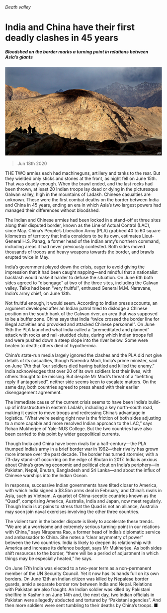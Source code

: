 ###### Death valley

# India and China have their first deadly clashes in 45 years 

##### Bloodshed on the border marks a turning point in relations between Asia’s giants 

![image](images/20200620_ASP004.jpg) 

> Jun 18th 2020 

THE TWO armies each had machineguns, artillery and tanks to the rear. But they wielded only sticks and stones at the front, as night fell on June 15th. That was deadly enough. When the brawl ended, and the last rocks had been thrown, at least 20 Indian troops lay dead or dying in the picturesque Galwan valley, high in the mountains of Ladakh. Chinese casualties are unknown. These were the first combat deaths on the border between India and China in 45 years, ending an era in which Asia’s two largest powers had managed their differences without bloodshed.

The Indian and Chinese armies had been locked in a stand-off at three sites along their disputed border, known as the Line of Actual Control (LAC), since May. China’s People’s Liberation Army (PLA) grabbed 40 to 60 square kilometres of territory that India considers to be its own, estimates Lieut-General H.S. Panag, a former head of the Indian army’s northern command, including areas it had never previously contested. Both sides moved thousands of troops and heavy weapons towards the border, and brawls erupted twice in May.


India’s government played down the crisis, eager to avoid giving the impression that it had been caught napping—and mindful that a nationalist backlash would make it harder to defuse the situation. On June 6th both sides agreed to “disengage” at two of the three sites, including the Galwan valley. Talks had been “very fruitful”, enthused General M.M. Naravane, India’s army chief, on June 13th.

Not fruitful enough, it would seem. According to Indian press accounts, an argument developed after an Indian patrol tried to dislodge a Chinese position on the south bank of the Galwan river, an area that was supposed to be a buffer zone. China says that India “twice crossed the border line for illegal activities and provoked and attacked Chinese personnel”. On June 15th the PLA launched what India called a “premeditated and planned” attack with rocks and nail-studded clubs, during which Indian troops fell and were pushed down a steep slope into the river below. Some were beaten to death; others died of hypothermia.

China’s state-run media largely ignored the clashes and the PLA did not give details of its casualties, though Narendra Modi, India’s prime minister, said on June 17th that “our soldiers died having battled and killed the enemy.” India acknowledges that over 20 of its own soldiers lost their lives, with others thought to be missing. But despite Mr Modi’s threat of a “befitting reply if antagonised”, neither side seems keen to escalate matters. On the same day, both countries agreed to press ahead with their earlier disengagement agreement.

The immediate cause of the current crisis seems to have been India’s build-up of infrastructure in eastern Ladakh, including a key north-south road, making it easier to move troops and redressing China’s advantage in logistics. “What we’re seeing right now is the friction of both sides adjusting to a more capable and more resolved Indian approach to the LAC,” says Rohan Mukherjee of Yale-NUS College. But the two countries have also been carried to this point by wider geopolitical currents.

Though India and China have been rivals for a half-century—the PLA thumped India’s army in a brief border war in 1962—their rivalry has grown more intense over the past decade. The border has turned stormier, with a 73-day stand-off occurring on the edge of Bhutan in 2017. India is anxious about China’s growing economic and political clout on India’s periphery—in Pakistan, Nepal, Bhutan, Bangladesh and Sri Lanka—and about the influx of Chinese warships into the Indian Ocean.

In response, successive Indian governments have tilted closer to America, with which India signed a $3.5bn arms deal in February, and China’s rivals in Asia, such as Vietnam. A quartet of China-sceptic countries known as the “Quad”, comprising America, Australia, India and Japan, now meet regularly. Though India is at pains to stress that the Quad is not an alliance, Australia may soon join naval exercises involving the other three countries.

The violent turn in the border dispute is likely to accelerate these trends. “We are at a worrisome and extremely serious turning-point in our relations with China,” says Nirupama Rao, a former head of India’s diplomatic service and ambassador to China. She notes a “clear asymmetry of power” between the two countries. India is likely to deepen its relationship with America and increase its defence budget, says Mr Mukherjee. As both sides shift resources to the border, “there will be a period of adjustment in which things may be especially heated,” he says.

On June 17th India was elected to a two-year term as a non-permanent member of the UN Security Council. Yet it now has its hands full on its own borders. On June 12th an Indian citizen was killed by Nepalese border guards, amid a separate border row between India and Nepal. Relations with Pakistan are also fraught. An Indian soldier was killed by Pakistani shellfire in Kashmir on June 14th and, the next day, two Indian officials in Pakistan were allegedly abducted and tortured by “Pakistani agencies”. And then more soldiers were sent tumbling to their deaths by China’s troops. ■

